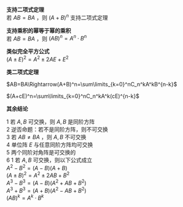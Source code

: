﻿**支持二项式定理**  
若 $AB=BA$ ，则 $(A+B)^n$ 支持二项式定理  
  
**支持乘积的幂等于幂的乘积**  
若 $AB=BA$ ，则 $(AB)^n=A^n\cdot B^n$   
  
**类似完全平方公式**  
 $(A\pm E)^2=A^2\pm 2AE+E^2$   
  
**类二项式定理**  
  
 $AB=BA\Rightarrow(A+B)^n=\sum\limits_{k=0}^nC_n^kA^kB^{n-k}$   
  
 $(A+cE)^n=\sum\limits_{k=0}^nC_n^kA^k(cE)^{n-k}$   
  
**其余结论**  
  
1 若 $A,B$ 可交换，则 $A,B$ 是同阶方阵  
2 逆否命题：若不是同阶方阵，则不可交换  
3 若 $AB\neq BA$ ，则 $A,B$ 不可交换  
4 单位阵 $E$ 与任意同阶方阵均可交换  
5 两个同阶对角阵是可交换的  
6 1 若 $A,B$ 可交换，则以下公式成立  
 $A^2-B^2=(A-B)(A+B)$   
 $(A\pm B)^2=A^2\pm2AB+B^2$   
 $A^3-B^3=(A-B)(A^2+AB+B^2)$   
 $A^3+B^3=(A+B)(A^2-AB+B^2)$   
 $(AB)^k=A^k\cdot B^k$   
